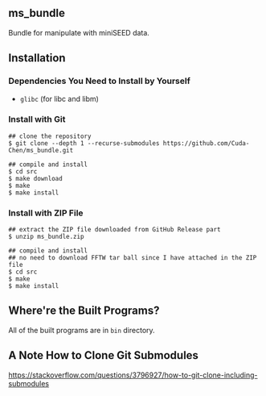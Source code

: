 ## ms_bundle
Bundle for manipulate with miniSEED data.

## Installation
### Dependencies You Need to Install by Yourself
- `glibc` (for libc and libm)

### Install with Git 
```
## clone the repository
$ git clone --depth 1 --recurse-submodules https://github.com/Cuda-Chen/ms_bundle.git

## compile and install
$ cd src
$ make download
$ make
$ make install
```

### Install with ZIP File
```
## extract the ZIP file downloaded from GitHub Release part
$ unzip ms_bundle.zip

## compile and install
## no need to download FFTW tar ball since I have attached in the ZIP file
$ cd src
$ make
$ make install
```

## Where're the Built Programs?
All of the built programs are in `bin` directory.

## A Note How to Clone Git Submodules
https://stackoverflow.com/questions/3796927/how-to-git-clone-including-submodules
